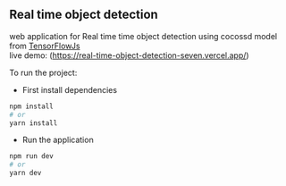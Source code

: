 
## Real time object detection

web application for Real time time object detection using cocossd model from [TensorFlowJs](https://www.tensorflow.org/js)<br/>
live demo: (https://real-time-object-detection-seven.vercel.app/)

To run the project:

- First install dependencies
```bash
npm install
# or
yarn install
```

- Run the application
```bash
npm run dev
# or
yarn dev
```
